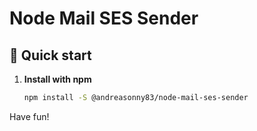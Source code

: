 # Node Mail SES Sender

## 🚀 Quick start

1.  **Install with npm**

    ```sh
    npm install -S @andreasonny83/node-mail-ses-sender
    ```

Have fun!